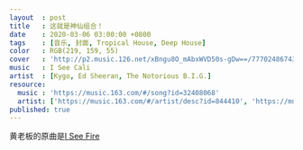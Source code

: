 ```yaml
---
layout  : post
title   : 这就是神仙组合！
date    : 2020-03-06 03:00:00 +0800
tags    : [音乐, 封面, Tropical House, Deep House]
color   : RGB(219, 159, 55)
cover   : 'http://p2.music.126.net/xBngu8O_mAbxWVD50s-gDw==/7770248674382938.jpg'
music   : I See Cali
artist  : [Kygo, Ed Sheeran, The Notorious B.I.G.]
resource:
  music : 'https://music.163.com/#/song?id=32408068'
  artist: ['https://music.163.com/#/artist/desc?id=844410', 'https://music.163.com/#/artist/desc?id=33184', 'https://music.163.com/#/artist/desc?id=44276']
published: true
---
```


黄老板的原曲是[I See Fire](https://music.163.com/#/song?id=28048693)
